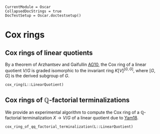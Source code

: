 ```@meta
CurrentModule = Oscar
CollapsedDocStrings = true
DocTestSetup = Oscar.doctestsetup()
```

# Cox rings

## Cox rings of linear quotients

By a theorem of Arzhantsev and Gaifullin [AG10](@cite), the Cox ring of a linear
quotient $V/G$ is graded isomorphic to the invariant ring $K[V]^{[G,G]}$, where
$[G,G]$ is the derived subgroup of $G$.
```@docs
cox_ring(L::LinearQuotient)
```

## Cox rings of $\mathbb Q$-factorial terminalizations

We provide an experimental algorithm to compute the Cox ring of a $\mathbb Q$-factorial
terminalization $X\to V/G$ of a linear quotient due to [Yam18](@cite).
```@docs
cox_ring_of_qq_factorial_terminalization(L::LinearQuotient)
```
